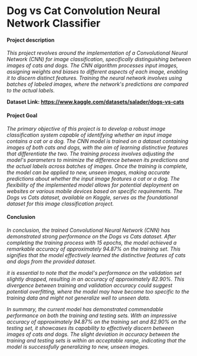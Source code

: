 # **Dog vs Cat Convolution Neural Network Classifier**

#### **Project description**

*This project revolves around the implementation of a Convolutional Neural Network (CNN) for image classification, specifically distinguishing between images of cats and dogs. The CNN algorithm processes input images, assigning weights and biases to different aspects of each image, enabling it to discern distinct features. Training the neural network involves using batches of labeled images, where the network's predictions are compared to the actual labels.*

**Dataset Link: https://www.kaggle.com/datasets/salader/dogs-vs-cats**

#### **Project Goal**

*The primary objective of this project is to develop a robust image classification system capable of identifying whether an input image contains a cat or a dog. The CNN model is trained on a dataset containing images of both cats and dogs, with the aim of learning distinctive features that differentiate the two. The training process involves adjusting the model's parameters to minimize the difference between its predictions and the actual labels across batches of images. Once the training is complete, the model can be applied to new, unseen images, making accurate predictions about whether the input image features a cat or a dog. The flexibility of the implemented model allows for potential deployment on websites or various mobile devices based on specific requirements. The Dogs vs Cats dataset, available on Kaggle, serves as the foundational dataset for this image classification project.*

#### **Conclusion**

*In conclusion, the trained Convolutional Neural Network (CNN) has demonstrated strong performance on the Dogs vs Cats dataset. After completing the training process with 15 epochs, the model achieved a remarkable accuracy of approximately 94.87% on the training set. This signifies that the model effectively learned the distinctive features of cats and dogs from the provided dataset.*

*it is essential to note that the model's performance on the validation set slightly dropped, resulting in an accuracy of approximately 82.90%. This divergence between training and validation accuracy could suggest potential overfitting, where the model may have become too specific to the training data and might not generalize well to unseen data.*

*In summary, the current model has demonstrated commendable performance on both the training and testing sets. With an impressive accuracy of approximately 94.87% on the training set and 82.90% on the testing set, it showcases its capability to effectively discern between images of cats and dogs. The slight deviation in accuracy between the training and testing sets is within an acceptable range, indicating that the model is successfully generalizing to new, unseen images.*
